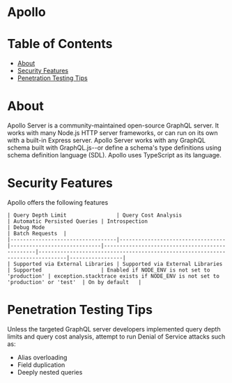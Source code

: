 # Apollo

# Table of Contents
* [About](#About)
* [Security Features](#Security-Features)
* [Penetration Testing Tips](#Penetration-Testing-Tips)

# About
Apollo Server is a community-maintained open-source GraphQL server. It works with many Node.js HTTP server frameworks, or can run on its own with a built-in Express server. Apollo Server works with any GraphQL schema built with GraphQL.js--or define a schema's type definitions using schema definition language (SDL).
Apollo uses TypeScript as its language.

# Security Features
Apollo offers the following features

```
| Query Depth Limit                | Query Cost Analysis              | Automatic Persisted Queries | Introspection                                  | Debug Mode                                                                    | Batch Requests  |
|----------------------------------|----------------------------------|-----------------------------|------------------------------------------------|-------------------------------------------------------------------------------|-----------------|
| Supported via External Libraries | Supported via External Libraries | Supported                   | Enabled if NODE_ENV is not set to 'production' | exception.stacktrace exists if NODE_ENV is not set to 'production' or 'test'  | On by default   |
```

# Penetration Testing Tips
Unless the targeted GraphQL server developers implemented query depth limits and query cost analysis, attempt to run Denial of Service attacks such as:
  * Alias overloading
  * Field duplication
  * Deeply nested queries
